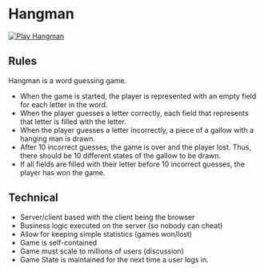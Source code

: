# Hangman
[![Play Hangman](https://cdn4.iconfinder.com/data/icons/trap/500/Trap_15-128.png)](http://18.219.29.191/logon)

## Rules
Hangman is a word guessing game.
* When the game is started, the player is represented with an empty field for
  each letter in the word.
* When the player guesses a letter correctly, each field that represents that
  letter is filled with the letter.
* When the player guesses a letter incorrectly, a piece of a gallow with a
  hanging man is drawn.
* After 10 incorrect guesses, the game is over and the player lost. Thus,
  there should be 10 different states of the gallow to be drawn.
* If all fields are filled with their letter before 10 incorrect guesses, the
  player has won the game.

## Technical 
* Server/client based with the client being the browser
* Business logic executed on the server (so nobody can cheat)
* Allow for keeping simple statistics (games won/lost)
* Game is self-contained
* Game must scale to millions of users (discussion)
* Game State is maintained for the next time a user logs in.

